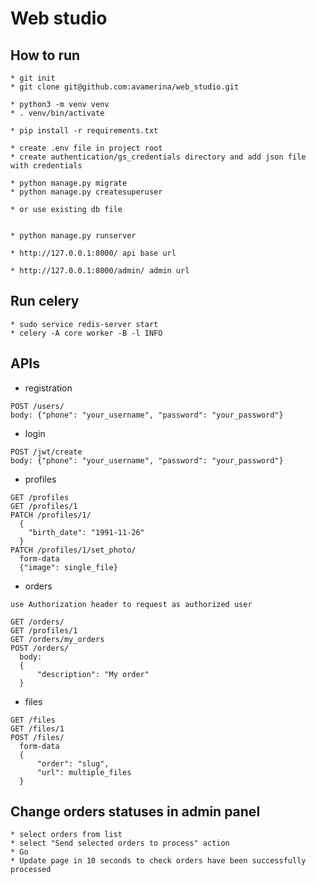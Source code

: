# Web studio
  

## How to run

```
* git init
* git clone git@github.com:avamerina/web_studio.git

* python3 -m venv venv
* . venv/bin/activate

* pip install -r requirements.txt

* create .env file in project root
* create authentication/gs_credentials directory and add json file with credentials

* python manage.py migrate
* python manage.py createsuperuser

* or use existing db file


* python manage.py runserver
  
* http://127.0.0.1:8000/ api base url
  
* http://127.0.0.1:8000/admin/ admin url
```

## Run celery

```
* sudo service redis-server start
* celery -A core worker -B -l INFO

```


## APIs

* registration
```
POST /users/ 
body: {"phone": "your_username", "password": "your_password"}
```

* login
```
POST /jwt/create
body: {"phone": "your_username", "password": "your_password"} 
```


* profiles
  
```
GET /profiles
GET /profiles/1
PATCH /profiles/1/
  {
    "birth_date": "1991-11-26"
  }
PATCH /profiles/1/set_photo/
  form-data
  {"image": single_file}

```

* orders
  
```
use Authorization header to request as authorized user

GET /orders/
GET /profiles/1
GET /orders/my_orders
POST /orders/
  body:
  {
      "description": "My order"
  }
```

* files
```
GET /files
GET /files/1
POST /files/
  form-data
  {
      "order": "slug",
      "url": multiple_files
  }

```

## Change orders statuses in admin panel
```
* select orders from list
* select "Send selected orders to process" action
* Go
* Update page in 10 seconds to check orders have been successfully processed
```



  

  

